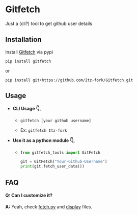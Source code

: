 # Gitfetch

Just a (cli?) tool to get github user details

## Installation

Install [Gitfetch](https://github.com/Itz-fork/Gitfetch) via pypi

```
pip install gitfetch
```

or

```
pip install git+https://github.com/Itz-fork/Gitfetch.git
```


## Usage

- **CLI Usage 👇,**
  - ```
    gitfetch [your github username]
    ```
  - Ex:
    ```gitfetch Itz-fork```

- **Use it as a python module 👇,**
  - ```python
    from gitfetch_tools import GitFetch

    git = GitFetch("Your-Github-Username")
    print(git.fetch_user_data())
    ```

## FAQ

#### Q: Can I customize it?
**A:** Yeah, check [fetch.py](https://github.com/Itz-fork/Gitfetch/blob/master/gitfetch_tools/fetch.py) and [display](https://github.com/Itz-fork/Gitfetch/blob/master/gitfetch_tools/display) files.
